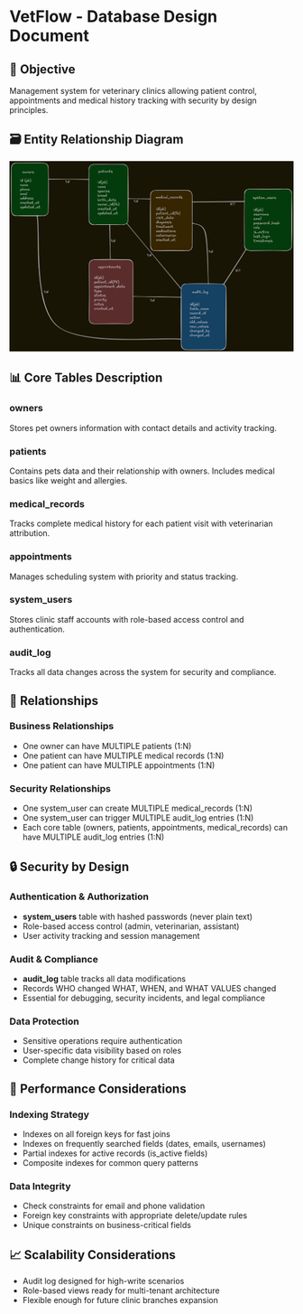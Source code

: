 # VetFlow - Database Design Document

## 🎯 Objective

Management system for veterinary clinics allowing patient control, appointments and medical history tracking with security by design principles.

## 🗃️ Entity Relationship Diagram

![Database ER Diagram](./database_er_diagram.png)

## 📊 Core Tables Description

### owners

Stores pet owners information with contact details and activity tracking.

### patients  

Contains pets data and their relationship with owners. Includes medical basics like weight and allergies.

### medical_records

Tracks complete medical history for each patient visit with veterinarian attribution.

### appointments

Manages scheduling system with priority and status tracking.

### system_users

Stores clinic staff accounts with role-based access control and authentication.

### audit_log

Tracks all data changes across the system for security and compliance.

## 🔗 Relationships

### Business Relationships

- One owner can have MULTIPLE patients (1:N)
- One patient can have MULTIPLE medical records (1:N)  
- One patient can have MULTIPLE appointments (1:N)

### Security Relationships

- One system_user can create MULTIPLE medical_records (1:N)
- One system_user can trigger MULTIPLE audit_log entries (1:N)
- Each core table (owners, patients, appointments, medical_records) can have MULTIPLE audit_log entries (1:N)

## 🔒 Security by Design

### Authentication & Authorization

- **system_users** table with hashed passwords (never plain text)
- Role-based access control (admin, veterinarian, assistant)
- User activity tracking and session management

### Audit & Compliance

- **audit_log** table tracks all data modifications
- Records WHO changed WHAT, WHEN, and WHAT VALUES changed
- Essential for debugging, security incidents, and legal compliance

### Data Protection

- Sensitive operations require authentication
- User-specific data visibility based on roles
- Complete change history for critical data

## 🚀 Performance Considerations

### Indexing Strategy

- Indexes on all foreign keys for fast joins
- Indexes on frequently searched fields (dates, emails, usernames)
- Partial indexes for active records (is_active fields)
- Composite indexes for common query patterns

### Data Integrity

- Check constraints for email and phone validation
- Foreign key constraints with appropriate delete/update rules
- Unique constraints on business-critical fields

## 📈 Scalability Considerations

- Audit log designed for high-write scenarios
- Role-based views ready for multi-tenant architecture
- Flexible enough for future clinic branches expansion
